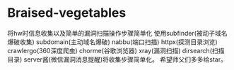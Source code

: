 # Braised-vegetables
将hw时信息收集以及简单的漏洞扫描操作步骤简单化
使用subfinder(被动子域名爆破收集) subdomain(主动域名爆破) nabbu(端口扫描) httpx(探测目录浏览) crawlergo(360深度爬虫) chorme(谷歌浏览器) xray(漏洞扫描) dirsearch(扫描目录) server酱(微信漏洞消息提醒)将收集步骤简单化。
希望师父们多多给star。
